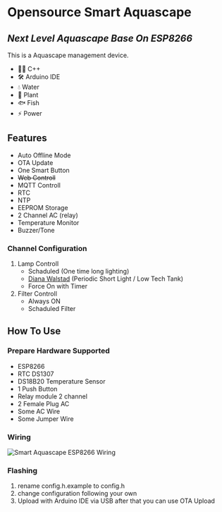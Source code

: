 # Opensource Smart Aquascape

## _Next Level Aquascape Base On ESP8266_

This is a Aquascape management device.

- 👨‍💻 C++
- 🛠 Arduino IDE
- 💧 Water
- 🌱 Plant
- 🐟 Fish
- ⚡ Power

## Features

- Auto Offline Mode
- OTA Update
- One Smart Button
- ~~Web Controll~~
- MQTT Controll
- RTC
- NTP
- EEPROM Storage
- 2 Channel AC (relay)
- Temperature Monitor
- Buzzer/Tone


### Channel Configuration

1. Lamp Controll
   - Schaduled (One time long lighting)
   - [Diana Walstad](https://acquariofilia.org/english-articles/af-interviews-diana-walstad/5/) (Periodic Short Light / Low Tech Tank)
   - Force On with Timer
2. Filter Controll
	- Always ON
	- Schaduled Filter

## How To Use

### Prepare Hardware Supported

- ESP8266
- RTC DS1307
- DS18B20 Temperature Sensor
- 1 Push Button
- Relay module 2 channel
- 2 Female Plug AC
- Some AC Wire
- Some Jumper Wire

### Wiring
![Smart Aquascape ESP8266 Wiring](https://github.com/arinadi/Smart-Aquascape-ESP8266/blob/main/SmartAquascapeWiring.jpg?raw=true)

### Flashing
1. rename config.h.example to config.h
2. change configuration following your own
3. Upload with Arduino IDE via USB after that you can use OTA Upload